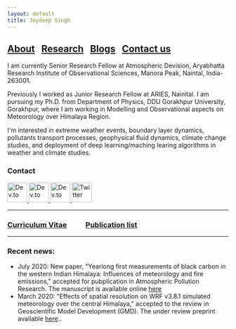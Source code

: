 ```yaml
---
layout: default
title: Jaydeep Singh
---
```


## [About](https://jaydeeptindori.github.io/)&nbsp;&nbsp;&nbsp;[Research](https://www.researchgate.net/profile/Jaydeep_Singh4)&nbsp;&nbsp;&nbsp;[Blogs](https://www.facebook.com/)&nbsp;&nbsp;&nbsp;[Contact us](contact.html)


I am currently Senior Research Fellow at Atmospheric Devision, Aryabhatta Research Institute of Observational Sciences, Manora Peak, Naintal, India-263001.

Previously I worked as Junior Research Fellow at ARIES, Nainital. I am pursuing my Ph.D. from Department of Physics, DDU Gorakhpur University, Gorakhpur, where I am working in Modelling and Observational aspects on Meteorology over Himalaya Region. 

I'm interested in extreme weather events, boundary layer dynamics, pollutants transport processes, geophysical fluid dynamics, climate change studies, and deployment of deep learning/maching learing algorithms in weather and climate studies.


### Contact
<p align="left">
  <a href="https://www.facebook.com/jtindori">
    <img src="https://www.flaticon.com/svg/static/icons/svg/20/20673.svg" alt="Dev.to" height="45" />
  </a>
<a href="https://www.researchgate.net/profile/Jaydeep_Singh4">
    <img src="https://cdn.icon-icons.com/icons2/2108/PNG/512/researchgate_icon_130843.png" alt="Dev.to" height="45" />
  </a>
<a href="https://github.com/jaydeeptindori">
    <img src="https://www.flaticon.com/svg/static/icons/svg/25/25231.svg" alt="Dev.to" height="45" />
  </a>
<a href="https://twitter.com/jaydeeptindori">
    <img src="https://user-images.githubusercontent.com/16360374/87503304-b5cf5500-c618-11ea-88ad-eebb40f570b2.png" alt="Twitter" height="45" />
  </a>
</p>


---
### [Curriculum Vitae](cv_jaydeep_singh.pdf) &nbsp;&nbsp;&nbsp;&nbsp; &nbsp;&nbsp;&nbsp;&nbsp; [Publication list](publications.html)
---

### Recent news:
- July 2020: New paper, "Yearlong first measurements of black carbon in the western Indian Himalaya: Influences of meteorology and fire emissions," accepted for pubplication in  Atmospheric Pollution Research. The manuscript is available online [here](https://www.sciencedirect.com/science/article/pii/S1309104220301008)
- March 2020: "Effects of spatial resolution on WRF v3.8.1 simulated meteorology over the central Himalaya," accepted to the review in Geoscientific Model Development (GMD). The under review preprint available [here](https://gmd.copernicus.org/preprints/gmd-2020-12/)..
